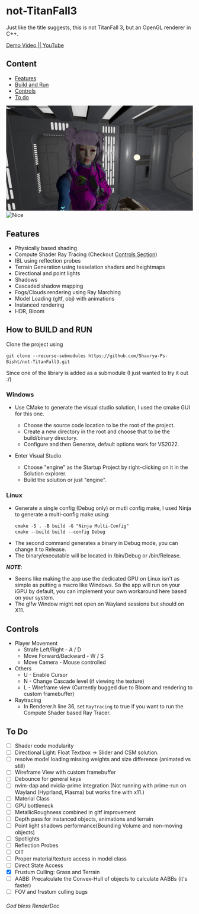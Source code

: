 # not-TitanFall3

Just like the title suggests, this is not TitanFall 3, but an OpenGL renderer in C++.

[Demo Video || YouTube](https://youtu.be/W88HXR9QiLM)

## Content
- [Features](#features)
- [Build and Run](#how-to-build-and-run)
- [Controls](#controls)
- [To do](#to-do)

![Nice](res/Screenshots/1.png)
![Nice](res/Screenshots/nottitanfall_raytrace_1.gif)


## Features

- Physically based shading
- Compute Shader Ray Tracing (Checkout [Controls Section](#controls))
- IBL using reflection probes
- Terrain Generation using tesselation shaders and heightmaps
- Directional and point lights
- Shadows
- Cascaded shadow mapping
- Fogs/Clouds rendering using Ray Marching
- Model Loading (gltf, obj) with animations
- Instanced rendering
- HDR, Bloom

## How to BUILD and RUN

Clone the project using

```git
git clone --recurse-submodules https://github.com/Shaurya-Ps-Bisht/not-TitanFall3.git
```

Since one of the library is added as a submodule (I just wanted to try it out :/)

### Windows

- Use CMake to generate the visual studio solution, I used the cmake GUI for this one.

  - Choose the source code location to be the root of the project.
  - Create a new directory in the root and choose that to be the build/binary directory.
  - Configure and then Generate, default options work for VS2022.

- Enter Visual Studio
  - Choose "engine" as the Startup Project by right-clicking on it in the Solution explorer.
  - Build the solution or just "engine".

### Linux

- Generate a single config (Debug only) or mutli config make, I used Ninja to generate a multi-config make using:
  ```make
  cmake -S . -B build -G "Ninja Multi-Config"
  cmake --build build --config Debug
  ```
- The second command generates a binary in Debug mode, you can change it to Release.
- The binary/executable will be located in /bin/Debug or /bin/Release.

**_NOTE_**:

- Seems like making the app use the dedicated GPU on Linux isn't as simple as putting a macro like Windows. So the app will run on your iGPU by default, you can implement your own workaround here based on your system.
- The glfw Window might not open on Wayland sessions but should on X11.

## Controls

- Player Movement
  - Strafe Left/Right - A / D
  - Move Forward/Backward - W / S
  - Move Camera - Mouse controlled
- Others
  - U - Enable Cursor
  - N - Change Cascade level (if viewing the texture)
  - L - Wireframe view (Currently bugged due to Bloom and rendering to custom framebuffer)
- Raytracing
  - In Renderer.h line 36, set `RayTracing` to true if you want to run the Compute Shader based Ray Tracer.


## To Do

- [ ] Shader code modularity
- [ ] Directional Light: Float Textbox -> Slider and CSM solution.
- [ ] resolve model loading missing weights and size difference (animated vs still)
- [ ] Wireframe View with custom framebuffer
- [ ] Debounce for general keys
- [ ] nvim-dap and nvidia-prime integration (Not running with prime-run on Wayland (Hyprland, Plasma) but works fine with x11.)
- [ ] Material Class
- [ ] GPU bottleneck
- [ ] MetallicRoughness combined in gltf improvement
- [ ] Depth pass for instanced objects, animations and terrain
- [ ] Point light shadows performance(Bounding Volume and non-moving objects)
- [ ] Spotlights
- [ ] Reflection Probes
- [ ] OIT
- [ ] Proper material/texture access in model class
- [ ] Direct State Access
- [x] Frustum Culling: Grass and Terrain
- [ ] AABB: Precalculate the Convex-Hull of objects to calculate AABBs (it's faster)
- [ ] FOV and frustum culling bugs

###### God bless RenderDoc
